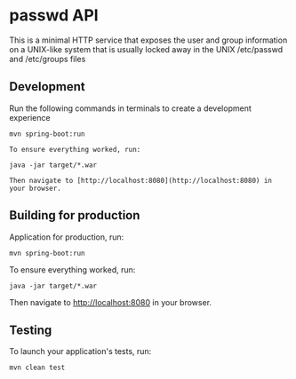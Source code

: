 # passwd API

This is a minimal HTTP service that exposes the user and group information on
a UNIX-like system that is usually locked away in the UNIX /etc/passwd and /etc/groups files

## Development

Run the following commands in terminals to create a development experience

    mvn spring-boot:run

    To ensure everything worked, run:

    java -jar target/*.war

    Then navigate to [http://localhost:8080](http://localhost:8080) in your browser.

## Building for production

Application for production, run:

    mvn spring-boot:run

To ensure everything worked, run:

    java -jar target/*.war

Then navigate to [http://localhost:8080](http://localhost:8080) in your browser.


## Testing

To launch your application's tests, run:

    mvn clean test
